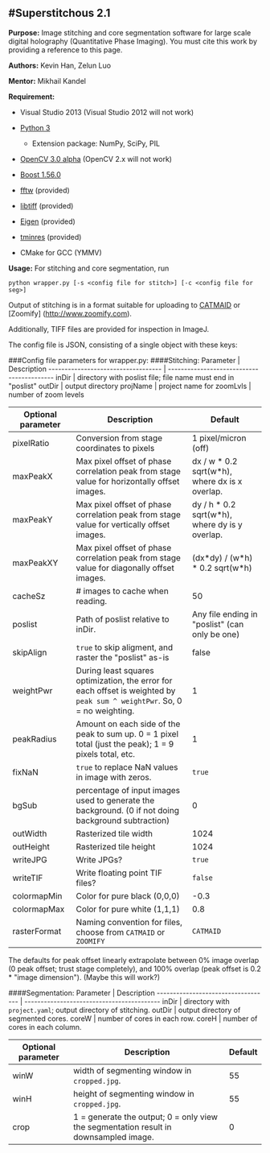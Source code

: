#Superstitchous 2.1
------------------
**Purpose:** Image stitching and core segmentation software for large scale digital holography (Quantitative Phase Imaging). You must cite this work by providing a reference to this page.

**Authors:** Kevin Han, Zelun Luo

**Mentor:** Mikhail Kandel

**Requirement:** 

* Visual Studio 2013 (Visual Studio 2012 will not work)

* [Python 3](https://www.python.org/downloads/)
    * Extension package: NumPy, SciPy, PIL
* [OpenCV 3.0 alpha](http://sourceforge.net/projects/opencvlibrary/files/opencv-win/3.0.0-alpha/) (OpenCV 2.x will not work)

* [Boost 1.56.0 ](http://www.boost.org/)

* [fftw](http://www.fftw.org/download.html) (provided)

* [libtiff](http://download.osgeo.org/libtiff/) (provided)

* [Eigen](http://eigen.tuxfamily.org/index.php?title=Main_Page) (provided)

* [tminres](https://code.google.com/p/tminres/) (provided)

* CMake for GCC (YMMV)

**Usage:**
For stitching and core segmentation, run

`python wrapper.py [-s <config file for stitch>] [-c <config file for seg>]`

Output of stitching is in a format suitable for uploading to [CATMAID](http://catmaid.org/index.html) or [Zoomify] (http://www.zoomify.com). 

Additionally, TIFF files are provided for inspection in ImageJ. 

The config file is JSON, consisting of a single object with these keys:

###Config file parameters for wrapper.py:
####Stitching:
Parameter                           | Description
----------------------------------- | ------------------------------------------
inDir                               | directory with poslist file; file name must end in "poslist"
outDir                              | output directory 
projName                            | project name for
zoomLvls                            | number of zoom levels

Optional parameter                  | Description | Default
----------------------------------- | ----------- | -------
pixelRatio							| Conversion from stage coordinates to pixels | 1 pixel/micron (off) 
maxPeakX                            | Max pixel offset of phase correlation peak from stage value for horizontally offset images. | dx / w \* 0.2 sqrt(w\*h), where dx is x overlap.
maxPeakY                            | Max pixel offset of phase correlation peak from stage value for vertically offset images. | dy / h \* 0.2 sqrt(w\*h), where dy is y overlap.
maxPeakXY                           | Max pixel offset of phase correlation peak from stage value for diagonally offset images. | (dx\*dy) / (w\*h) \* 0.2 sqrt(w\*h)
cacheSz                             | # images to cache when reading. | 50
poslist                             | Path of poslist relative to inDir. | Any file ending in "poslist" (can only be one)
skipAlign                           | `true` to skip aligment, and raster the "poslist" as-is | false
weightPwr                           | During least squares optimization, the error for each offset is weighted by `peak sum ^ weightPwr`. So, 0 = no weighting. | 1
peakRadius                          | Amount on each side of the peak to sum up. 0 = 1 pixel total (just the peak); 1 = 9 pixels total, etc. | 1
fixNaN                              | `true` to replace NaN values in image with zeros. | `true`
bgSub                               | percentage of input images used to generate the background. (0 if not doing background subtraction) | 0
outWidth                            | Rasterized tile width | 1024
outHeight                         	 | Rasterized tile height | 1024
writeJPG			    		 | Write JPGs? | `true`
writeTIF			   				| Write floating point TIF files? | `false`
colormapMin							| Color for pure black (0,0,0) |-0.3
colormapMax							| Color for pure white (1,1,1) |0.8
rasterFormat                        | Naming convention for files, choose from `CATMAID` or `ZOOMIFY` | `CATMAID`

The defaults for peak offset linearly extrapolate between 0% image overlap (0 peak offset; trust stage completely), and 100% overlap (peak offset is 0.2 * "image dimension"). (Maybe this will work?)

####Segmentation:
Parameter                           | Description
----------------------------------- | ------------------------------------------
inDir                               | directory with `project.yaml`; output directory of stitching.
outDir                              | output directory of segmented cores.
coreW                               | number of cores in each row.
coreH                               | number of cores in each column.

Optional parameter                  | Description | Default
----------------------------------- | ----------- | -------
winW                                | width of segmenting window in `cropped.jpg`. | 55
winH                                | height of segmenting window in `cropped.jpg`. | 55
crop                                | 1 = generate the output; 0 = only view the segmentation result in downsampled image. | 0
